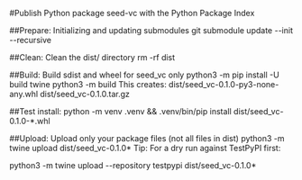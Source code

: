 #Publish Python package seed-vc with the Python Package Index

##Prepare:
Initializing and updating submodules
git submodule update --init --recursive

##Clean:
Clean the dist/ directory
rm -rf dist

##Build:
Build sdist and wheel for seed_vc only
python3 -m pip install -U build twine
python3 -m build
This creates:
dist/seed_vc-0.1.0-py3-none-any.whl
dist/seed_vc-0.1.0.tar.gz

##Test install: 
python -m venv .venv && .venv/bin/pip install dist/seed_vc-0.1.0-*.whl

##Upload:
Upload only your package files (not all files in dist)
python3 -m twine upload dist/seed_vc-0.1.0*
Tip: For a dry run against TestPyPI first:

python3 -m twine upload --repository testpypi dist/seed_vc-0.1.0*